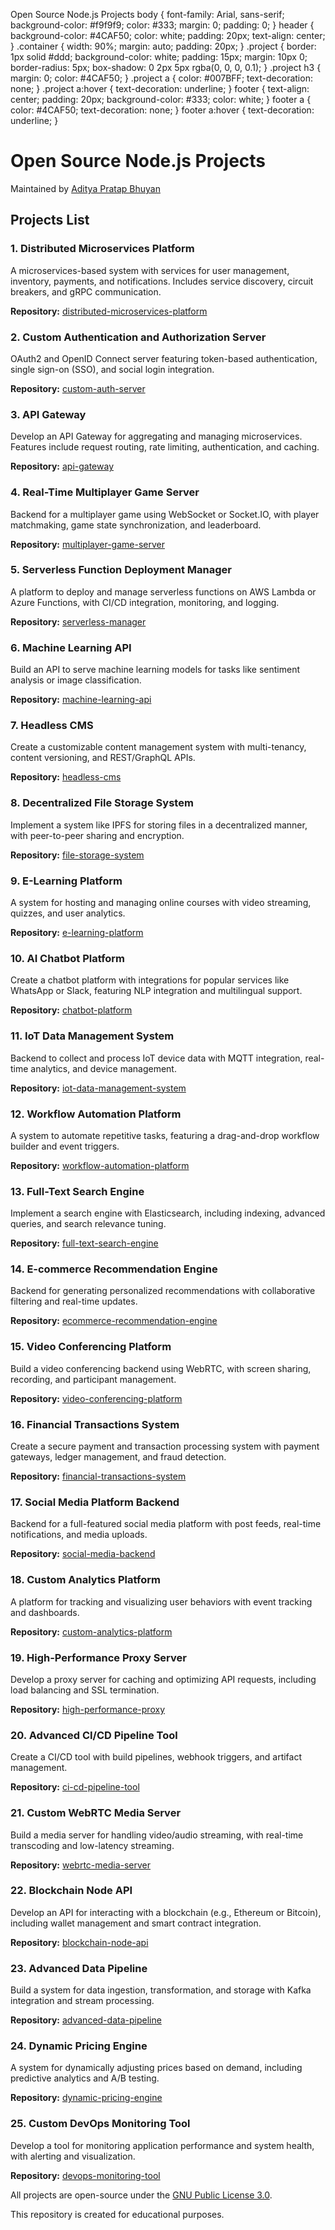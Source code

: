   Open Source Node.js Projects body { font-family: Arial, sans-serif; background-color: #f9f9f9; color: #333; margin: 0; padding: 0; } header { background-color: #4CAF50; color: white; padding: 20px; text-align: center; } .container { width: 90%; margin: auto; padding: 20px; } .project { border: 1px solid #ddd; background-color: white; padding: 15px; margin: 10px 0; border-radius: 5px; box-shadow: 0 2px 5px rgba(0, 0, 0, 0.1); } .project h3 { margin: 0; color: #4CAF50; } .project a { color: #007BFF; text-decoration: none; } .project a:hover { text-decoration: underline; } footer { text-align: center; padding: 20px; background-color: #333; color: white; } footer a { color: #4CAF50; text-decoration: none; } footer a:hover { text-decoration: underline; }

Open Source Node.js Projects
============================

Maintained by [Aditya Pratap Bhuyan](https://linkedin.com/in/adityabhuyan)

Projects List
-------------

### 1\. Distributed Microservices Platform

A microservices-based system with services for user management, inventory, payments, and notifications. Includes service discovery, circuit breakers, and gRPC communication.

**Repository:** [distributed-microservices-platform](https://github.com/opensource-nodejs/distributed-microservices-platform)

### 2\. Custom Authentication and Authorization Server

OAuth2 and OpenID Connect server featuring token-based authentication, single sign-on (SSO), and social login integration.

**Repository:** [custom-auth-server](https://github.com/opensource-nodejs/custom-auth-server)

### 3\. API Gateway

Develop an API Gateway for aggregating and managing microservices. Features include request routing, rate limiting, authentication, and caching.

**Repository:** [api-gateway](https://github.com/opensource-nodejs/api-gateway)

### 4\. Real-Time Multiplayer Game Server

Backend for a multiplayer game using WebSocket or Socket.IO, with player matchmaking, game state synchronization, and leaderboard.

**Repository:** [multiplayer-game-server](https://github.com/opensource-nodejs/multiplayer-game-server)

### 5\. Serverless Function Deployment Manager

A platform to deploy and manage serverless functions on AWS Lambda or Azure Functions, with CI/CD integration, monitoring, and logging.

**Repository:** [serverless-manager](https://github.com/opensource-nodejs/serverless-manager)

### 6\. Machine Learning API

Build an API to serve machine learning models for tasks like sentiment analysis or image classification.

**Repository:** [machine-learning-api](https://github.com/opensource-nodejs/machine-learning-api)

### 7\. Headless CMS

Create a customizable content management system with multi-tenancy, content versioning, and REST/GraphQL APIs.

**Repository:** [headless-cms](https://github.com/opensource-nodejs/headless-cms)

### 8\. Decentralized File Storage System

Implement a system like IPFS for storing files in a decentralized manner, with peer-to-peer sharing and encryption.

**Repository:** [file-storage-system](https://github.com/opensource-nodejs/file-storage-system)

### 9\. E-Learning Platform

A system for hosting and managing online courses with video streaming, quizzes, and user analytics.

**Repository:** [e-learning-platform](https://github.com/opensource-nodejs/e-learning-platform)

### 10\. AI Chatbot Platform

Create a chatbot platform with integrations for popular services like WhatsApp or Slack, featuring NLP integration and multilingual support.

**Repository:** [chatbot-platform](https://github.com/opensource-nodejs/chatbot-platform)

### 11\. IoT Data Management System

Backend to collect and process IoT device data with MQTT integration, real-time analytics, and device management.

**Repository:** [iot-data-management-system](https://github.com/opensource-nodejs/iot-data-management-system)

### 12\. Workflow Automation Platform

A system to automate repetitive tasks, featuring a drag-and-drop workflow builder and event triggers.

**Repository:** [workflow-automation-platform](https://github.com/opensource-nodejs/workflow-automation-platform)

### 13\. Full-Text Search Engine

Implement a search engine with Elasticsearch, including indexing, advanced queries, and search relevance tuning.

**Repository:** [full-text-search-engine](https://github.com/opensource-nodejs/full-text-search-engine)

### 14\. E-commerce Recommendation Engine

Backend for generating personalized recommendations with collaborative filtering and real-time updates.

**Repository:** [ecommerce-recommendation-engine](https://github.com/opensource-nodejs/ecommerce-recommendation-engine)

### 15\. Video Conferencing Platform

Build a video conferencing backend using WebRTC, with screen sharing, recording, and participant management.

**Repository:** [video-conferencing-platform](https://github.com/opensource-nodejs/video-conferencing-platform)

### 16\. Financial Transactions System

Create a secure payment and transaction processing system with payment gateways, ledger management, and fraud detection.

**Repository:** [financial-transactions-system](https://github.com/opensource-nodejs/financial-transactions-system)

### 17\. Social Media Platform Backend

Backend for a full-featured social media platform with post feeds, real-time notifications, and media uploads.

**Repository:** [social-media-backend](https://github.com/opensource-nodejs/social-media-backend)

### 18\. Custom Analytics Platform

A platform for tracking and visualizing user behaviors with event tracking and dashboards.

**Repository:** [custom-analytics-platform](https://github.com/opensource-nodejs/custom-analytics-platform)

### 19\. High-Performance Proxy Server

Develop a proxy server for caching and optimizing API requests, including load balancing and SSL termination.

**Repository:** [high-performance-proxy](https://github.com/opensource-nodejs/high-performance-proxy)

### 20\. Advanced CI/CD Pipeline Tool

Create a CI/CD tool with build pipelines, webhook triggers, and artifact management.

**Repository:** [ci-cd-pipeline-tool](https://github.com/opensource-nodejs/ci-cd-pipeline-tool)

### 21\. Custom WebRTC Media Server

Build a media server for handling video/audio streaming, with real-time transcoding and low-latency streaming.

**Repository:** [webrtc-media-server](https://github.com/opensource-nodejs/webrtc-media-server)

### 22\. Blockchain Node API

Develop an API for interacting with a blockchain (e.g., Ethereum or Bitcoin), including wallet management and smart contract integration.

**Repository:** [blockchain-node-api](https://github.com/opensource-nodejs/blockchain-node-api)

### 23\. Advanced Data Pipeline

Build a system for data ingestion, transformation, and storage with Kafka integration and stream processing.

**Repository:** [advanced-data-pipeline](https://github.com/opensource-nodejs/advanced-data-pipeline)

### 24\. Dynamic Pricing Engine

A system for dynamically adjusting prices based on demand, including predictive analytics and A/B testing.

**Repository:** [dynamic-pricing-engine](https://github.com/opensource-nodejs/dynamic-pricing-engine)

### 25\. Custom DevOps Monitoring Tool

Develop a tool for monitoring application performance and system health, with alerting and visualization.

**Repository:** [devops-monitoring-tool](https://github.com/opensource-nodejs/devops-monitoring-tool)

All projects are open-source under the [GNU Public License 3.0](https://www.gnu.org/licenses/gpl-3.0.html).

This repository is created for educational purposes.
